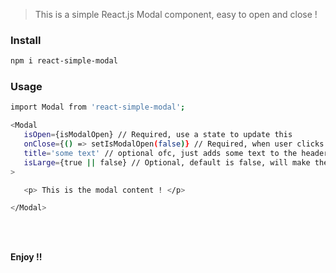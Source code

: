 > This is a simple React.js Modal component, easy to open and close !

### Install

```bash
npm i react-simple-modal
```


### Usage  

```bash
import Modal from 'react-simple-modal';

<Modal
   isOpen={isModalOpen} // Required, use a state to update this
   onClose={() => setIsModalOpen(false)} // Required, when user clicks the X icon on the header
   title='some text' // optional ofc, just adds some text to the header next to the X icon
   isLarge={true || false} // Optional, default is false, will make the modal a bit larger
>

   <p> This is the modal content ! </p>

</Modal>

```
<br />
<br />

**Enjoy !!**
